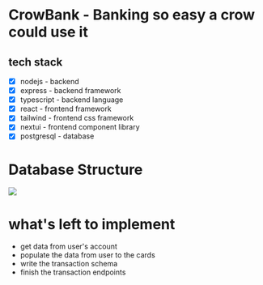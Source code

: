 # CrowBank - Banking so easy a crow could use it

## tech stack

- [x] nodejs - backend
- [x] express - backend framework
- [x] typescript - backend language
- [x] react - frontend framework
- [x] tailwind - frontend css framework
- [x] nextui - frontend component library
- [x] postgresql - database

# Database Structure

<img src="https://i.imgur.com/WSUaXLY.png">

# what's left to implement

- get data from user's account
- populate the data from user to the cards
- write the transaction schema
- finish the transaction endpoints
